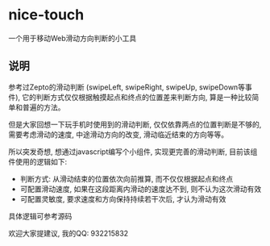 # nice-touch
一个用于移动Web滑动方向判断的小工具

## 说明
参考过Zepto的滑动判断 (swipeLeft, swipeRight, swipeUp, swipeDown等事件), 它的判断方式仅仅根据触摸起点和终点的位置差来判断方向, 算是一种比较简单和普遍的方法。

但是大家回想一下玩手机时使用到的滑动判断, 仅仅依靠两点的位置判断是不够的, 需要考虑滑动的速度, 中途滑动方向的改变, 滑动临近结束的方向等等。

所以突发奇想, 想通过javascript编写个小组件, 实现更完善的滑动判断, 目前该组件使用的逻辑如下:
 
* 判断方式: 从滑动结束的位置依次向前推算, 而不仅仅根据起点和终点
* 可配置滑动速度, 如果在这段距离内滑动的速度达不到, 则不认为这次滑动有效
* 可配置灵敏度, 要求速度和方向保持持续若干次后, 才认为滑动有效

具体逻辑可参考源码

欢迎大家提建议, 我的QQ: 932215832